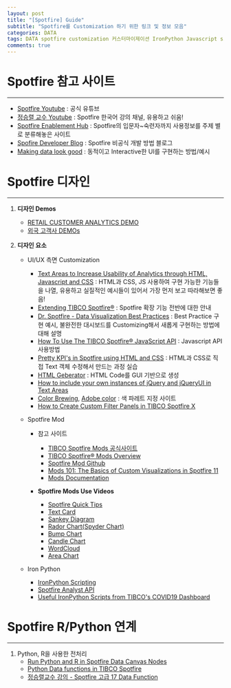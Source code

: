 ```yaml
---  
layout: post  
title: "[Spotfire] Guide"
subtitle: "Spotfire를 Customization 하기 위한 링크 및 정보 모음"  
categories: DATA
tags: DATA spotfire customization 커스터마이제이션 IronPython Javascript side panel
comments: true  
---  
```


# Spotfire 참고 사이트
---
- [Spotfire Youtube](https://www.youtube.com/user/TibcoSpotfire/videos) : 공식 유튜브
- [정승렬 교수 Youtube](https://www.youtube.com/c/%EC%A0%95%EC%8A%B9%EB%A0%AC/videos) : Spotfire 한국어 강의 채널, 유용하고 쉬움!
- [Spotfire Enablement Hub](https://community.tibco.com/wiki/spotfire-enablement-hub) : Spotfire의 입문자~숙련자까지 사용정보를 주제 별로 분류해놓은 사이트
- [Spofire Developer Blog](https://spotfired.blogspot.com/2014/02/exporting-to-excel-from-client-only.html) : 
Spotfire 비공식 개발 방법 블로그
- [Making data look good](https://community.tibco.com/feed-items/making-data-look-good) : 동적이고 Interactive한 UI를 구현하는 방법/예시


# Spotfire 디자인
---
1. **디자인 Demos**
    - [RETAIL CUSTOMER  ANALYTICS
 DEMO](https://demo.spotfire.cloud.tibco.com/spotfire/wp/analysis?file=/Public/Retail%20Customer%20Analytics/Retail%20Customer%20Analytics%20%28No%20TDS%29&waid=eKDkpZrTjECl9344tkFad-0514384d80wyMO&wavid=0&options=13-1,10-1,9-1,5-0,6-0,17-0,11-1,12-1,14-1,1-0,3-0,18-0,7-0,15-0,19-0,4-1,2-1)
    - [외국 고객사 DEMOs](https://www.youtube.com/watch?v=OkEms9Tt9nw&list=PLknbq-WaCOiUEJ5esJcxdT2n9KxITH9W6&index=2)
2. **디자인 요소**

    - UI/UX 측면 Customization
        - [Text Areas to Increase Usability of Analytics through HTML, Javascript and CSS](https://community.tibco.com/wiki/using-spotfire-text-areas-increase-usability-analytics-through-html-javascript-and-css) : HTML과 CSS, JS 사용하여 구현 가능한 기능들을 나열, 유용하고 실질적인 예시들이 있어서 가장 먼저 보고 따라해보면 좋음!
        - [Extending TIBCO Spotfire®](https://community.tibco.com/wiki/extending-tibco-spotfire) : Spotfire 확장 기능 전반에 대한 안내
        - [Dr. Spotfire - Data Visualization Best Practices](https://www.youtube.com/watch?v=-JPIY6qltxw) : Best Practice 구현 예시, 불완전한 대시보드를 Customizing해서 새롭게 구현하는 방법에 대해 설명
        - [How To Use The TIBCO Spotfire® JavaScript API](https://community.tibco.com/wiki/how-use-tibco-spotfire-javascript-api) : Javascript API 사용방법
        - [Pretty KPI's in Spotfire using HTML and CSS](https://www.youtube.com/watch?v=VyfzqCu_pxs) : HTML과 CSS로 직접 Text 객체 수정해서 만드는 과정 실습
        - [HTML Geberator](https://www.tablesgenerator.com/html_tables#) : HTML Code를 GUI 기반으로 생성
        - [How to include your own instances of jQuery and jQueryUI in Text Areas](https://community.tibco.com/wiki/how-include-your-own-instances-jquery-and-jqueryui-text-areas)
        - [Color Brewing](https://colorbrewer2.org/#type=sequential&scheme=BuGn&n=3), [Adobe color](https://color.adobe.com/ko/create/color-wheel) : 색 파레트 지정 사이트
        - [How to Create Custom Filter Panels in TIBCO Spotfire X](https://www.youtube.com/watch?v=dCyk90WAAFc&list=PLkXZXEEEwIOHS7Z18FGg16q6w08zkizP4&index=9)

    - Spotfire Mod
        - 참고 사이트
            - [TIBCO Spotfire Mods 공식사이트](https://www.tibco.com/ko/products/tibco-spotfire/custom-analytics-apps-mods?page=0)
            - [TIBCO Spotfire® Mods Overview](https://community.tibco.com/wiki/tibco-spotfirer-mods-overview)
            - [Spotfire Mod Github](https://github.com/TIBCOSoftware/spotfire-mods)
            - [Mods 101: The Basics of Custom Visualizations in Spotfire 11](https://www.youtube.com/watch?v=XmeEAIYsYOw&list=PLknbq-WaCOiWeNXYXdc-zgosw9njjAyYe)
            - [Mods Documentation](https://tibcosoftware.github.io/spotfire-mods/docs/)

        - **Spotfire Mods Use Videos**
            - [Spotfire Quick Tips](https://www.youtube.com/watch?v=KbQpUXv335Q&list=PLknbq-WaCOiU95NPfj7jUeVOzVGBwnCUW&index=2)
            - [Text Card](https://www.youtube.com/watch?v=b2_gU46C4TQ&list=PLknbq-WaCOiU95NPfj7jUeVOzVGBwnCUW&index=3)
            - [Sankey Diagram](https://www.youtube.com/watch?v=KbQpUXv335Q&list=PLknbq-WaCOiU95NPfj7jUeVOzVGBwnCUW&index=2)
            - [Rador Chart(Spyder Chart)](https://www.youtube.com/watch?v=hkYVDlKyeMA&list=PLknbq-WaCOiU95NPfj7jUeVOzVGBwnCUW&index=5)
            - [Bump Chart](https://www.youtube.com/watch?v=jThZXXiW7yg&list=PLknbq-WaCOiU95NPfj7jUeVOzVGBwnCUW&index=6)
            - [Candle Chart](https://www.youtube.com/watch?v=edRjvrO52L4&list=PLknbq-WaCOiU95NPfj7jUeVOzVGBwnCUW&index=7)
            - [WordCloud](https://www.youtube.com/watch?v=Norc39iSCu8&list=PLknbq-WaCOiU95NPfj7jUeVOzVGBwnCUW&index=8)
            - [Area Chart](https://www.youtube.com/watch?v=0wnyr94FcYg&list=PLknbq-WaCOiU95NPfj7jUeVOzVGBwnCUW&index=9)

    - Iron Python
        - [IronPython Scripting](https://community.tibco.com/wiki/ironpython-scripting-tibco-spotfire)
        - [Spotfire Analyst API](https://docs.tibco.com/pub/doc_remote/sfire_dev/area/doc/api/TIB_sfire-analyst_api/Index.aspx?_ga=2.100716290.2045688560.1654419060-1977636396.1652686758)
        - [Useful IronPython Scripts from TIBCO's COVID19 Dashboard](https://community.tibco.com/wiki/useful-ironpython-scripts-tibcos-covid19-dashboard)



# Spotfire R/Python 연계
---
1. Python, R을 사용한 전처리
    - [Run Python and R in Spotfire Data Canvas Nodes](https://www.youtube.com/watch?v=z3uhOBmraak&list=PLknbq-WaCOiU95NPfj7jUeVOzVGBwnCUW&index=22)
    - [Python Data functions in TIBCO Spotfire](https://community.tibco.com/wiki/python-data-functions-tibco-spotfire)
    - [정승렬교수 강의 - Spotfire 고급 17 Data Function](https://www.youtube.com/watch?v=GNsLx4d803E&list=PLpy_NIroiQ3ZA9agjUH_xlKLzplBWNwEj&index=17)


